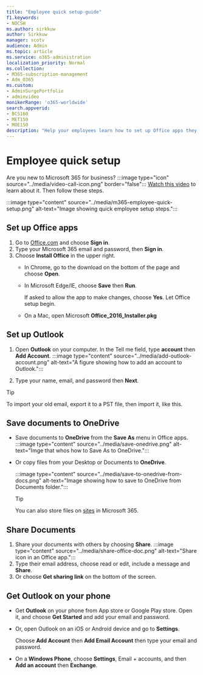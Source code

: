 ```yaml
---
title: "Employee quick setup-guide"
f1.keywords:
- NOCSH
ms.author: sirkkuw
author: Sirkkuw
manager: scotv
audience: Admin
ms.topic: article
ms.service: o365-administration
localization_priority: Normal
ms.collection: 
- M365-subscription-management 
- Adm_O365
ms.custom: 
- AdminSurgePortfolio
- adminvideo
monikerRange: 'o365-worldwide'
search.appverid:
- BCS160
- MET150
- MOE150
description: "Help your employees learn how to set up Office apps they get with Microsoft 365 Business Premium."
---
```


# Employee quick setup

Are you new to Microsoft 365 for business? :::image type="icon" source="../media/video-call-icon.png" border="false"::: [Watch this video](https://support.microsoft.com/office/d6466f0d-5d13-464a-adcb-00906ae87029) to learn about it. Then follow these steps.

:::image type="content" source="../media/m365-employee-quick-setup.png" alt-text="Image showing quick employee setup steps.":::

## Set up Office apps

1. Go to [Office.com](https://office.com) and choose **Sign in**.
1. Type your Microsoft 365 email and password, then **Sign in**.
1. Choose **Install Office** in the upper right.
    - In Chrome, go to the download on the bottom of the page and choose **Open**.
    - In Microsoft Edge/IE, choose **Save** then **Run**.
    
        If asked to allow the app to make changes, choose **Yes**. Let Office setup begin.
    - On a Mac, open Microsoft **Office_2016_Installer.pkg**

## Set up Outlook

1. Open **Outlook** on your computer. In the Tell me field, type **account** then **Add Account**.
    :::image type="content" source="../media/add-outlook-account.png" alt-text="A figure showing how to add an account to Outlook.":::    

1. Type your name, email, and password then **Next**.

> [!TIP]
> To import your old email, export it to a PST file, then import it, like this.

## Save documents to OneDrive

- Save documents to **OneDrive** from the **Save As** menu in Office apps.
    :::image type="content" source="../media/save-onedrive.png" alt-text="Imge that whos how to Save As to OneDrive.":::
- Or copy files from your Desktop or Documents to **OneDrive**.

    :::image type="content" source="../media/save-to-onedrive-from-docs.png" alt-text="Image showing how to save to OneDrive from Documents folder.":::

    > [!TIP]
    > You can also store files on [sites](https://support.microsoft.com/office/d18d21a0-1f9f-4f6c-ac45-d52afa0a4a2e) in Microsoft 365.

## Share Documents

1. Share your documents with others by choosing **Share**.
    :::image type="content" source="../media/share-office-doc.png" alt-text="Share icon in an Office app.":::
1. Type their email address, choose read or edit, include a message and **Share**.
1. Or choose **Get sharing link** on the bottom of the screen.

## Get Outlook on your phone

- Get **Outlook** on your phone from App store or Google Play store. Open it, and choose **Get Started** and add your email and password.
- Or, open Outlook on an iOS or Android device and go to **Settings**.

    Choose **Add Account** then **Add Email Account** then type your email and password.
- On a **Windows Phone**, choose **Settings**, Email + accounts, and then **Add an account** then **Exchange**.